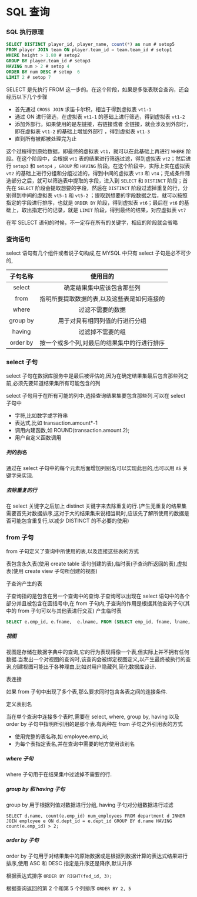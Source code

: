 # SQL 查询

### SQL 执行原理

```sql
SELECT DISTINCT player_id, player_name, count(*) as num # setop5
FROM player JOIN team ON player.team_id = team.team_id # setop1
WHERE height > 1.80 # setop2
GROUP BY player.team_id # setop3
HAVING num > 2 # setop 4
ORDER BY num DESC # setop  6
LIMIT 2 # setop 7
```

SELECT 是先执行 FROM 这一步的。在这个阶段，如果是多张表联合查询，还会经历以下几个步骤

* 首先通过 `CROSS JOIN` 求笛卡尔积，相当于得到虚拟表 `vt1-1`
* 通过 ON 进行筛选，在虚拟表 `vt1-1` 的基础上进行筛选，得到虚拟表 `vt1-2`
* 添加外部行。如果使用的是左链接，右链接或者 全链接，就会涉及到外部行，即在虚拟表 `vt1-2` 的基础上增加外部行 ，得到虚拟表 `vt1-3`
* 直到所有被都被处理完为止

这个过程得到原始数据，即最终的虚拟表 `vt1`，就可以在此基础上再进行 `WHERE` 阶段。在这个阶段中，会根据 `vt1` 表的结果进行筛选过滤，得到虚拟表 `vt2`；然后进行 `setop3` 和 `setop4` ，`GROUP` 和 `HAVING` 阶段。在这个阶段中，实际上实在虚拟表 `vt2` 的基础上进行分组和分组过滤的，得到中间的虚拟表 `vt3` 和 `vt4`；完成条件筛选部分之后，就可以筛选表中提取的字段，进入到 `SELECT` 和 `DISTINCT` 阶段；首先在 `SELECT` 阶段会提取想要的字段，然后在 `DISTINCT` 阶段过滤掉重复的行，分别得到中间的虚拟表 `vt5-1` 和 `vt5-2` ；提取到想要的字段数据之后，就可以按照指定的字段进行排序，也就是 `ORDER BY` 阶段，得到虚拟表 `vt6`；最后在 `vt6` 的基础上，取出指定行的记录，就是 `LIMIT` 阶段，得到最终的结果，对应虚拟表 `vt7`

在写 SELECT 语句的时候，不一定存在所有的关键字，相应的阶段就会省略

### 查询语句

select 语句有几个组件或者说子句构成,在 MYSQL 中只有 select 子句是必不可少的,

|   子句名称   |          使用目的          |
| :------: | :--------------------: |
|  select  |     确定结果集中应该包含那些列      |
|   from   | 指明所要提取数据的表,以及这些表是如何连接的 |
|  where   |        过滤不需要的数据        |
| group by |    用于对具有相同列值的行进行分组     |
|  having  |        过滤掉不需要的组        |
| order by | 按一个或多个列,对最后的结果集中的行进行排序 |

### select 子句

select 子句在数据库服务中是最后被评估的,因为在确定结果集最后包含那些列之前,必须先要知道结果集所有可能包含的列

select 子句用于在所有可能的列中,选择查询结果集要包含那些列.可以在 select 子句中

* 字符,比如数字或字符串
* 表达式,比如 transaction.amount*-1
* 调用内建函数,如 ROUND(transaction.amount.2);
* 用户自定义函数调用

##### 列的别名

通过在 select 子句中的每个元素后面增加列别名可以实现此目的,也可以用 `AS` 关键字来实现.

##### 去除重复的行

在 select 关键字之后加上 distinct 关键字来去除重复的行.(产生无重复的结果集需要首先对数据排序,这对于大的结果集来说相当耗时,应该先了解所使用的数据是否可能包含重复行,以减少 DISTINCT 的不必要的使用)

### from 子句

from 子句定义了查询中所使用的表,以及连接这些表的方式

表包含永久表(使用 create table 语句创建的表),临时表(子查询所返回的表),虚拟表(使用 create view 子句所创建的视图)

子查询产生的表

子查询指的是包含在另一个查询中的查询.子查询可以出现在 select 语句中的各个部分并且被包含在圆括号中,在 from 子句内,子查询的作用是根据其他查询子句(其中的 from 子句可以与其他表进行交互) 产生临时表

```sql
SELECT e.emp_id, e.fname,  e.lname, FROM (SELECT emp_id, fname, lname, start_date, title FROM employee) e;
```

 ##### 视图

视图是存储在数据字典中的查询,它的行为表现得像一个表,但实际上并不拥有任何数据.当发出一个对视图的查询时,该查询会被绑定视图定义,以产生最终被执行的查询,创建视图可能出于各种理由,比如对用户隐藏列,简化数据库设计.

表连接

如果 from 子句中出现了多个表,那么要求同时包含各表之间的连接条件.

定义表别名

当在单个查询中连接多个表时,需要在 select, where, group by, having 以及 order by 子句中指明所引用的是那个表.有两种在 from 子句之外引用表的方式

* 使用完整的表名称,如 employee.emp_id;
* 为每个表指定表名,并在查询中需要的地方使用该别名

##### where 子句

where 子句用于在结果集中过滤掉不需要的行.

##### group by 和 having 子句

group by 用于根据列值对数据进行分组, having 子句对分组数据进行过滤

```mysql
SELECT d.name, count(e.emp_id) num_employees FROM department d INNER JOIN employee e ON d.dept_id = e.dept_id GROUP BY d.name HAVING count(e.emp_id) > 2;
```

##### order by 子句

order by 子句用于对结果集中的原始数据或是根据列数据计算的表达式结果进行排序,使用 ASC 和 DESC 指定是升序还是降序,默认升序

根据表达式排序 `ORDER BY RIGHT(fed_id, 3);` 

根据查询返回的第 2 个和第 5 个列排序 `ORDER BY 2, 5`

